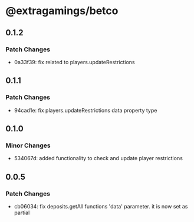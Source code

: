 # @extragamings/betco

## 0.1.2

### Patch Changes

- 0a33f39: fix related to players.updateRestrictions

## 0.1.1

### Patch Changes

- 94cad1e: fix players.updateRestrictions data property type

## 0.1.0

### Minor Changes

- 534067d: added functionality to check and update player restrictions

## 0.0.5

### Patch Changes

- cb06034: fix deposits.getAll functions 'data' parameter. it is now set as partial
